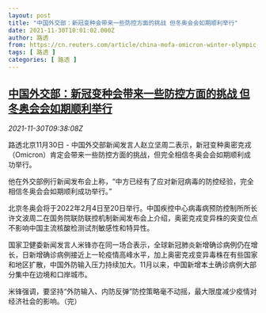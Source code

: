 ```yaml
---
layout: post
title: "中国外交部：新冠变种会带来一些防控方面的挑战 但冬奥会会如期顺利举行"
date: 2021-11-30T10:01:02.000Z
author: 路透
from: https://cn.reuters.com/article/china-mofa-omicron-winter-olympic-1130-idCNKBS2IF0PY
tags: [ 路透 ]
categories: [ 路透 ]
---
```

<!--1638266462000-->
[中国外交部：新冠变种会带来一些防控方面的挑战 但冬奥会会如期顺利举行](https://cn.reuters.com/article/china-mofa-omicron-winter-olympic-1130-idCNKBS2IF0PY)
------

<div>
<div><i>2021-11-30T09:38:08Z</i></div><p>路透北京11月30日 - 中国外交部新闻发言人赵立坚周二表示，新冠变种奥密克戎（Omicron）肯定会带来一些防控方面的挑战，但完全相信冬奥会会如期顺利成功举行。</p><p>他在外交部例行新闻发布会上称，“中方已经有了应对新冠病毒的防控经验，完全相信冬奥会会如期顺利成功举行。”</p><p>北京冬奥会将于2022年2月4日至20日举行。中国疾控中心病毒病预防控制所所长许文波周二在国务院联防联控机制新闻发布会上介绍，奥密克戎变异株的突变位点不影响中国主流核酸检测试剂敏感性和特异性。</p><p>国家卫健委新闻发言人米锋亦在同一场合表示，全球新冠肺炎新增确诊病例仍在增长，日新增确诊病例接近上一轮疫情高峰水平，加上奥密克戎变异毒株在有些国家和地区扩散，中国外防输入压力持续加大。11月以来，中国新增本土确诊病例大部分集中在边境和口岸城市。</p><p>米锋强调，要坚持“外防输入、内防反弹”防控策略毫不动摇，最大限度减少疫情对经济社会的影响。（完）</p>
</div>
